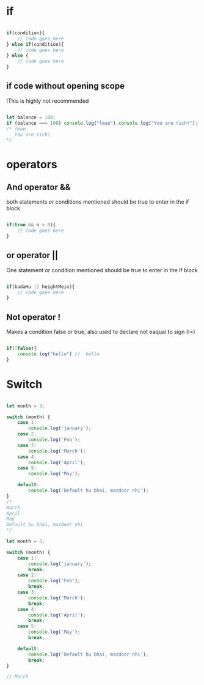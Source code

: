 # if 

```js

if(condition){
    // code goes here
} else if(condition){
    // code goes here
} else {
    // code goes here
}

```

## if code without opening scope 

!This is highly not recommended

```js

let balance = 100;
if (balance === 100) console.log("lmao"),console.log("You are rich!"); 
/* lmao 
   You are rich!
*/

```

# operators

## And operator &&

both statements or conditions mentioned should be true to enter in the if block

```js

if(true && n > 0){
    // code goes here
}

```

## or operator ||

One statement or condition mentioned should be true to enter in the if block

```js 

if(badaHu || heightMein){
    // code goes here
}

```

## Not operator !

Makes a condition false or true, also used to declare not eaqual to sign (!=)

```js

if(!false){
    console.log("hello") //  hello
}
```

# Switch 

```js

let month = 3;

switch (month) {
    case 1:
        console.log('january');
    case 2:
        console.log('Feb');
    case 3:
        console.log('March');
    case 4:
        console.log('April');
    case 5:
        console.log('May');

    default:
        console.log('Default hu bhai, mazdoor nhi');
}
/*
March
April
May
Default hu bhai, mazdoor nhi
*/

let month = 3;

switch (month) {
    case 1:
        console.log('january');
        break;
    case 2:
        console.log('Feb');
        break;
    case 3:
        console.log('March');
        break;
    case 4:
        console.log('April');
        break;
    case 5:
        console.log('May');
        break;

    default:
        console.log('Default hu bhai, mazdoor nhi');
        break;
}

// March

```

